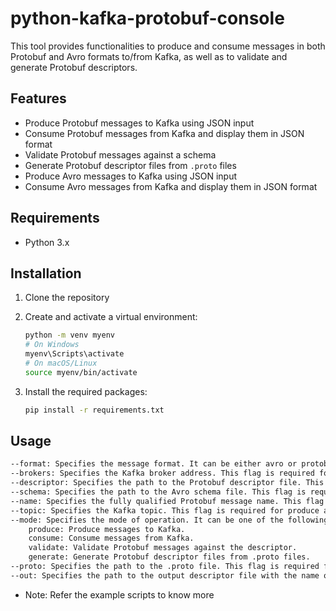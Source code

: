 # python-kafka-protobuf-console

This tool provides functionalities to produce and consume messages in both Protobuf and Avro formats to/from Kafka, as well as to validate and generate Protobuf descriptors.

## Features
- Produce Protobuf messages to Kafka using JSON input
- Consume Protobuf messages from Kafka and display them in JSON format
- Validate Protobuf messages against a schema
- Generate Protobuf descriptor files from `.proto` files
- Produce Avro messages to Kafka using JSON input
- Consume Avro messages from Kafka and display them in JSON format

## Requirements
- Python 3.x

## Installation

1. Clone the repository

2. Create and activate a virtual environment:
    ```bash
    python -m venv myenv
    # On Windows
    myenv\Scripts\activate
    # On macOS/Linux
    source myenv/bin/activate
    ```

3. Install the required packages:
    ```bash
    pip install -r requirements.txt
    ```

## Usage
```bash
--format: Specifies the message format. It can be either avro or protobuf. This flag is required for produce and consume modes.
--brokers: Specifies the Kafka broker address. This flag is required for produce and consume modes.
--descriptor: Specifies the path to the Protobuf descriptor file. This flag is required for protobuf produce, consume, and validate modes.
--schema: Specifies the path to the Avro schema file. This flag is required for avro produce and consume modes.
--name: Specifies the fully qualified Protobuf message name. This flag is required for protobuf produce, consume, and validate modes.
--topic: Specifies the Kafka topic. This flag is required for produce and consume modes.
--mode: Specifies the mode of operation. It can be one of the following:
    produce: Produce messages to Kafka.
    consume: Consume messages from Kafka.
    validate: Validate Protobuf messages against the descriptor.
    generate: Generate Protobuf descriptor files from .proto files.
--proto: Specifies the path to the .proto file. This flag is required for protobuf generate mode.
--out: Specifies the path to the output descriptor file with the name of the file. This flag is required for protobuf generate mode.
```

- Note: Refer the example scripts to know more
